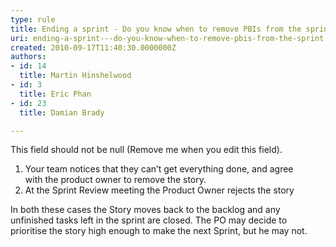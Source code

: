 ```yaml
---
type: rule
title: Ending a sprint - Do you know when to remove PBIs from the sprint?
uri: ending-a-sprint---do-you-know-when-to-remove-pbis-from-the-sprint
created: 2010-09-17T11:40:30.0000000Z
authors:
- id: 14
  title: Martin Hinshelwood
- id: 3
  title: Eric Phan
- id: 23
  title: Damian Brady

---
```




<span class='intro'> This field should not be null (Remove me when you edit this field). </span>


  <ol>
    <li>Your team notices that they can’t get everything done, and agree with&#160;the product owner to remove the story.</li>
    <li>At the Sprint Review meeting the Product Owner rejects the story</li>
</ol>
<p>In both these cases the Story moves back to the backlog and&#160;any unfinished tasks left in the sprint are closed. The PO may decide to prioritise the story high enough to make the next Sprint, but he may not.</p>



